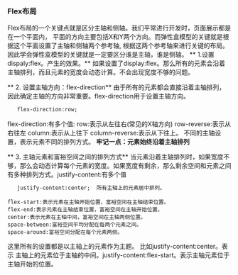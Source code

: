 ### Flex布局

Flex布局的一个关键点就是区分主轴和侧轴。我们平常进行开发时，页面展示都是在一个平面内，
平面的方向主要包括X和Y两个方向。而弹性盒模型的关键就是根据这个平面设置了主轴和侧轴两个参考轴,
根据这两个参考轴来进行关键的布局。因此学会弹性盒模型的关键就是一定要区分谁是主轴，谁是侧轴。
** 1.设置dispaly:flex。产生的效果。**
  如果设置了display:flex。那么所有的元素会沿着主轴排列，而且元素的宽度会动态计算。不会出现宽度不够的问题。
  
** 2. 设置主轴方向：flex-direction**
由于所有的元素都会直接沿着主轴排列，因此确定主轴的方向非常重要。flex-direction用于设置主轴方向。
```html
   flex-direction:row;
```
flex-direction:有多个值:
    row:表示从左往右(常见的X轴方向)
    row-reverse:表示从右往左
    column:表示从上往下
    column-reverse:表示从下往上。
不同的主轴设置，表示元素不同的排列方式。
**牢记一点：元素始终沿着主轴排列**

** 3. 主轴元素和富裕空间之间的排列方式**
当元素沿着主轴排列时，如果宽度不够，那么会动态计算每个元素的宽度。如果宽度有剩余，那么剩余空间和元素之间
有多种排列方式。justify-content:有多个值
```html
   justify-content:center;  所有主轴上的元素居中排列。
```
	flex-start:表示元素在主轴开始位置，富裕空间在主轴结束位置。
	flex-end:表示元素在主轴结束位置，富裕空间在主轴开始位置。
	center:表示元素在主轴中间，富裕空间在主轴两侧位置。
	space-between:富裕空间平均分配在每两个元素之间。
	space-around:富裕空间分配在每个元素两侧。
这里所有的设置都是以主轴上的元素作为主题。
比如justify-content:center。表示 主轴上的元素位于主轴的中间。justify-content:flex-start。表示主轴元素位于主轴开始的位置。
 